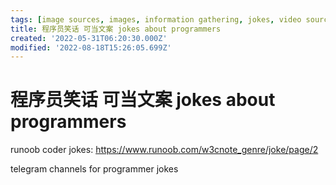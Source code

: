 ```yaml
---
tags: [image sources, images, information gathering, jokes, video sources]
title: 程序员笑话 可当文案 jokes about programmers
created: '2022-05-31T06:20:30.000Z'
modified: '2022-08-18T15:26:05.699Z'
---
```


# 程序员笑话 可当文案 jokes about programmers

runoob coder jokes:
https://www.runoob.com/w3cnote_genre/joke/page/2

telegram channels for programmer jokes
